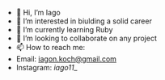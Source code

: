 - 👋 Hi, I’m Iago
- 👀 I’m interested in biulding a solid career
- 🌱 I’m currently learning Ruby
- 💞️ I’m looking to collaborate on any project 
- 📫 How to reach me:
- Email: iagon.koch@gmail.com
- Instagram: _iago11__

<!---
iagokoch/iagokoch is a ✨ special ✨ repository because its `README.md` (this file) appears on your GitHub profile.
You can click the Preview link to take a look at your changes.
--->
